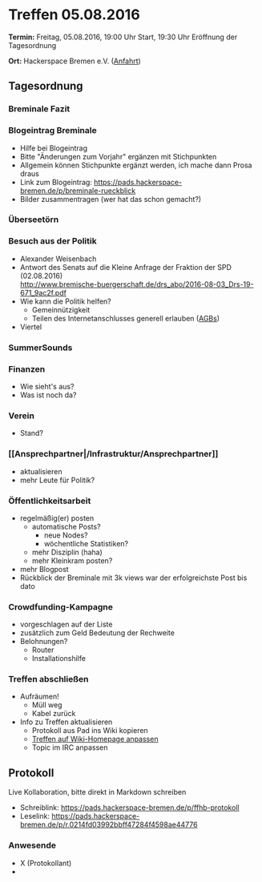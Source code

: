 # Treffen 05.08.2016

**Termin:** Freitag, 05.08.2016, 19:00 Uhr Start, 19:30 Uhr Eröffnung der Tagesordnung

**Ort:** Hackerspace Bremen e.V. ([Anfahrt](https://www.hackerspace-bremen.de/anfahrt/))

## Tagesordnung

### Breminale Fazit

### Blogeintrag Breminale
* Hilfe bei Blogeintrag
* Bitte "Änderungen zum Vorjahr" ergänzen mit Stichpunkten
* Allgemein können Stichpunkte ergänzt werden, ich mache dann Prosa draus
* Link zum Blogeintrag: https://pads.hackerspace-bremen.de/p/breminale-rueckblick
* Bilder zusammentragen (wer hat das schon gemacht?)

### Überseetörn

### Besuch aus der Politik
* Alexander Weisenbach
* Antwort des Senats auf die Kleine Anfrage der Fraktion der SPD (02.08.2016)  
  http://www.bremische-buergerschaft.de/drs_abo/2016-08-03_Drs-19-671_9ac2f.pdf
* Wie kann die Politik helfen?
  * Gemeinnützigkeit
  * Teilen des Internetanschlusses generell erlauben ([AGBs](https://wiki.freifunk.net/AGB))
* Viertel

### SummerSounds

### Finanzen
* Wie sieht's aus?
* Was ist noch da?

### Verein
* Stand?

### [[Ansprechpartner|/Infrastruktur/Ansprechpartner]]
- aktualisieren
- mehr Leute für Politik?

### Öffentlichkeitsarbeit
- regelmäßig(er) posten
    - automatische Posts?
        - neue Nodes?
        - wöchentliche Statistiken?
    - mehr Disziplin (haha)
    - mehr Kleinkram posten?
- mehr Blogpost
- Rückblick der Breminale mit 3k views war der erfolgreichste Post bis dato

### Crowdfunding-Kampagne
- vorgeschlagen auf der Liste
- zusätzlich zum Geld Bedeutung der Rechweite
- Belohnungen?
    - Router
    - Installationshilfe


### Treffen abschließen
* Aufräumen!
  * Müll weg
  * Kabel zurück
* Info zu Treffen aktualisieren
  * Protokoll aus Pad ins Wiki kopieren
  * [Treffen auf Wiki-Homepage anpassen](Home)
  * Topic im IRC anpassen


## Protokoll
Live Kollaboration, bitte direkt in Markdown schreiben
* Schreiblink: https://pads.hackerspace-bremen.de/p/ffhb-protokoll
* Leselink: https://pads.hackerspace-bremen.de/p/r.0214fd03992bbff47284f4598ae44776

### Anwesende
- X (Protokollant)
- 